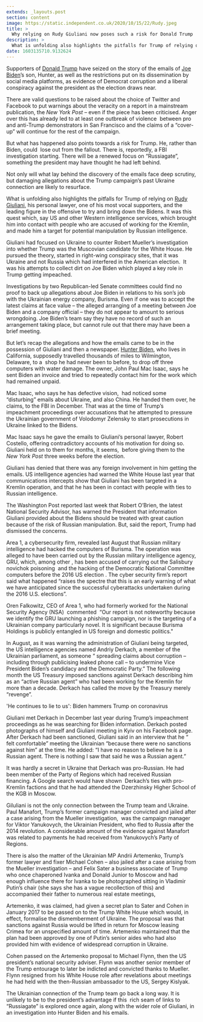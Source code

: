 ```yaml
--- 
extends: _layouts.post 
section: content 
image: https://static.independent.co.uk/2020/10/15/22/Rudy.jpeg 
title: > 
  Why relying on Rudy Giuliani now poses such a risk for Donald Trump 
description: > 
  What is unfolding also highlights the pitfalls for Trump of relying on Rudy Giuliani, his personal lawyer, one of his most vocal supporters, and the leading figure in the offensive to try and bring down the Bidens.Giuliani had focused on Ukraine to counter Robert Mueller’s investigation into whether Trump was the Muscovian candidate for the White House.It was his attempts to collect dirt on Joe Biden which played a key role in Trump getting impeached.Even if one was to accept the latest claims at face value – the alleged arranging of a meeting between Joe Biden and a company official – they do not appear to amount to serious wrongdoing.But let’s recap the allegations and how the emails came to be in the possession of Giuliani and then a newspaper. 
date: 1603135710.9132624 
--- 
```

<div><p class="sc-pHJJA iocNwz above-article-prompt-donations"></p><p class="sc-pTSbw gOmWnw">

</p><p>Supporters of <a href="/topic/donald-trump">Donald Trump</a> have seized on the story of the emails of <a href="/topic/joe-biden">Joe Biden</a>&#8217;s son, Hunter, as well as the restrictions put on its dissemination by social media platforms, as evidence of Democrat corruption and a liberal conspiracy against the president as the election draws near.</p><p>There are valid questions to be raised about the choice of Twitter and Facebook to put warnings about the veracity on a report in a mainstream publication, the <i>New York Post</i> &#8211; even if the piece has been criticised. Anger over this has already led to at least one outbreak of violence &#160;between pro and anti-Trump demonstrators in San Francisco and the claims of a &#8220;cover-up&#8221; will continue for the rest of the campaign.</p><p></p><p>But what has happened also points towards a risk for Trump. He, rather than Biden, could &#160;lose out from the fallout. There is, reportedly, a FBI investigation starting. There will be a renewed focus on &#8220;Russiagate&#8221;, something the president may have thought he had left behind.&#160;</p><p id="article-im-prompt"></p><p>Not only will what lay behind the discovery of the emails face deep scrutiny, but damaging allegations about the Trump campaign&#8217;s past Ukraine connection are likely to resurface.</p><p></p><p></p><p>What is unfolding also highlights the pitfalls for Trump of relying on <a href="/topic/rudy-giuliani">Rudy Giuliani</a>, his personal lawyer, one of his most vocal supporters, and the leading figure in the offensive to try and bring down the Bidens. It was this quest which, say US and other Western intelligence services, which brought him into contact with people who are accused of working for the Kremlin, and made him a target for potential manipulation by Russian intelligence.</p><p>Giuliani had focused on Ukraine to counter Robert Mueller&#8217;s investigation into whether Trump was the Muscovian candidate for the White House. He pursued the theory, started in right-wing conspiracy sites, that it was Ukraine and not Russia which had interfered in the American election. &#160;It was his attempts to collect dirt on Joe Biden which played a key role in Trump getting impeached.</p><p id="taboola-carousel-thumbnails"></p><p>Investigations by two Republican-led Senate committees could find no proof to back up allegations about Joe Biden in relations to his son&#8217;s job with the Ukrainian energy company, Burisma. Even if one was to accept the latest claims at face value &#8211; the alleged arranging of a meeting between Joe Biden and a company official &#8211; they do not appear to amount to serious wrongdoing. Joe Biden&#8217;s team say they have no record of such an arrangement taking place, but cannot rule out that there may have been a brief meeting.</p><p>But let&#8217;s recap the allegations and how the emails came to be in the possession of Giuliani and then a newspaper. <a href="/topic/hunter-biden">Hunter Biden</a>, who lives in California, supposedly travelled thousands of miles to Wilmington, Delaware, to a &#160;shop he had never been to before, to drop off three computers with water damage. The owner, John Paul Mac Isaac, says he sent Biden an invoice and tried to repeatedly contact him for the work which had remained unpaid.</p><p>Mac Isaac, who says he has defective vision, &#160;had noticed some &#8220;disturbing&#8221; emails about Ukraine, and also China. He handed them over, he claims, to the FBI in December. That was at the time of Trump&#8217;s impeachment proceedings over accusations that he attempted to pressure the Ukrainian government of Volodomyr Zelensky to start prosecutions in Ukraine linked to the Bidens.</p><p>Mac Isaac says he gave the emails to Giuliani&#8217;s personal lawyer, Robert Costello, offering contradictory accounts of his motivation for doing so. Giuliani held on to them for months, it seems, &#160;before giving them to the <i>New York Post</i> three weeks before the election.</p><p>Giuliani has denied that there was any foreign involvement in him getting the emails. US intelligence agencies had warned the White House last year that communications intercepts show that Giuliani has been targeted in a Kremlin operation, and that he has been in contact with people with ties to Russian intelligence.</p><p></p><p>The Washington Post reported last week that Robert O&#8217;Brien, the latest National Security Advisor, has warned the President that information Giuliani provided about the Bidens should be treated with great caution because of the risk of Russian manipulation. But, said the report, Trump had dismissed the concerns.</p><p>Area 1, a cybersecurity firm, revealed last August that Russian military intelligence had hacked the computers of Burisma. The operation was alleged to have been carried out by the Russian military intelligence agency, GRU, which, among other , has been accused of carrying out the Salisbury novichok poisoning &#160;and the hacking of the Democratic National Committee computers before the 2016 US election . The cyber security firm&#8217;s report said what happened &#8220;raises the spectre that this is an early warning of what we have anticipated since the successful cyberattacks undertaken during the 2016 U.S. elections&#8221;.</p><p></p><p>Oren Falkowitz, CEO of Area 1, who had formerly worked for the National Security Agency (NSA) &#160;commented &#160;&#8220;Our report is not noteworthy because we identify the GRU launching a phishing campaign, nor is the targeting of a Ukrainian company particularly novel. It is significant because Burisma Holdings is publicly entangled in US foreign and domestic politics." &#160;</p><p>In August, as it was warning the administration of Giuliani being targeted, the US intelligence agencies named Andriy Derkach, a member of the Ukrainian parliament, as someone &#8220; spreading claims about corruption &#8211; including through publicising leaked phone call &#8211; to undermine Vice President Biden&#8217;s candidacy and the Democratic Party.&#8221; The following month the US Treasury imposed sanctions against Derkach describing him as an &#8220;active Russian agent&#8221; who had been working for the Kremlin for more than a decade. Derkach has called the move by the Treasury merely &#8220;revenge&#8221;.</p><p class="sc-oVoYc jwakra"></p><p class="sc-pDboM dXmEmK">'He continues to lie to us': Biden hammers Trump on coronavirus</p><p>Giuliani met Derkach in December last year during Trump&#8217;s impeachment proceedings as he was searching for Biden information. Derkach posted photographs of himself and Giuliani meeting in Kyiv on his Facebook page. After Derkach had been sanctioned, Giuliani said in an interview that he &#8220; felt comfortable&#8221; meeting the Ukrainian &#8220;because there were no sanctions against him&#8221; at the time. He added: &#8220;I have no reason to believe he is a Russian agent. There is nothing I saw that said he was a Russian agent.&#8221;</p><p>It was hardly a secret in Ukraine that Derkach was pro-Russian. He had been member of the Party of Regions which had received Russian financing. A Google search would have shown &#160;Derkach&#8217;s ties with pro-Kremlin factions and that he had attended the Dzerzhinsky Higher School of the KGB in Moscow.</p><p></p><p>Giluliani is not the only connection between the Trump team and Ukraine. Paul Manafort, Trump&#8217;s former campaign manager convicted and jailed after a case arising from the Mueller investigation, &#160;was the campaign manager for Viktor Yanukovych, the Ukrainian President, who fled to Russia after the 2014 revolution. A considerable amount of the evidence against Manafort was related to payments he had received from Yanukovych&#8217;s Party of Regions.</p><p>There is also the matter of the Ukrainian MP Andrii Artemenko, Trump&#8217;s former lawyer and fixer Michael Cohen &#8211; also jailed after a case arising from the Mueller investigation &#8211; and Felix Sater a business associate of Trump who once chaperoned Ivanka and Donald Junior to Moscow and had enough influence there for Ivanka to be photographed sitting in Vladimir Putin&#8217;s chair (she says she has a vague recollection of this) and accompanied their father to numerous real estate meetings,</p><p>Artemenko, it was claimed, had given a secret plan to Sater and Cohen in January 2017 to be passed on to the Trump White House which would, in effect, formalise the dismemberment of Ukraine. The proposal was that sanctions against Russia would be lifted in return for Moscow leasing Crimea for an unspecified amount of time. Artemenko maintained that the plan had been approved by one of Putin&#8217;s senior aides who had also provided him with evidence of widespread corruption in Ukraine.</p><p>Cohen passed on the Artemenko proposal to Michael Flynn, then the US president&#8217;s national security adviser. Flynn was another senior member of the Trump entourage to later be indicted and convicted thanks to Mueller. Flynn resigned from his White House role after revelations about meetings he had held with the then-Russian ambassador to the US, Sergey Kislyak.</p><p></p><p>The Ukrainian connection of the Trump team go back a long way. It is unlikely to be to the president&#8217;s advantage if this &#160;rich seam of links to &#8220;Russiagate&#8221; is explored once again, along with the wider role of Giuliani, in an investigation into Hunter Biden and his emails.</p><p class="sc-ptCms fzKffT"></p></div>